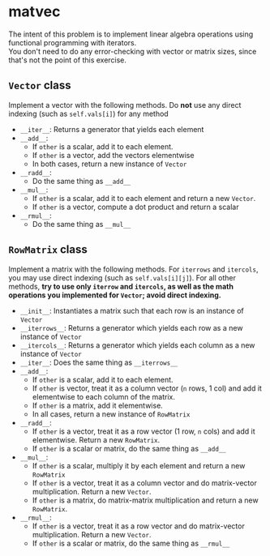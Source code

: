 matvec
======

The intent of this problem is to implement linear algebra operations using functional programming with iterators.  
You don't need to do any error-checking with vector or matrix sizes, since that's not the point of this exercise.  


`Vector` class
--------------

Implement a vector with the following methods.  Do **not** use any direct indexing (such as `self.vals[i]`) for any 
method

* `__iter__`: Returns a generator that yields each element
* `__add__`: 
  * If `other` is a scalar, add it to each element.  
  * If `other` is a vector, add the vectors elementwise
  * In both cases, return a new instance of `Vector`
* `__radd__`: 
  * Do the same thing as `__add__`
* `__mul__`: 
  * If `other` is a scalar, add it to each element and return a new `Vector`.  
  * If `other` is a vector, compute a dot product and return a scalar
* `__rmul__`: 
  * Do the same thing as `__mul__`
  
  
`RowMatrix` class
-----------------

Implement a matrix with the following methods.  For `iterrows` and `itercols`,  you may use direct indexing 
(such as `self.vals[i][j]`).  For all other methods, **try to use only `iterrow` and `itercols`, as well as the math 
operations you implemented for `Vector`; avoid direct indexing.**

* `__init__`:  Instantiates a matrix such that each row is an instance of `Vector`
* `__iterrows__`: Returns a generator which yields each row as a new instance of `Vector`
* `__itercols__`: Returns a generator which yields each column as a new instance of `Vector`
* `__iter__`: Does the same thing as `__iterrows__`
* `__add__`: 
  * If `other` is a scalar, add it to each element.  
  * If `other` is vector, treat it as a column vector (`n` rows, 1 col) and add it elementwise to each column of the matrix.
  * If `other` is a matrix, add it elementwise.  
  * In all cases, return a new instance of `RowMatrix`
* `__radd__`:
  * If `other` is a vector, treat it as a row vector (1 row, `n` cols) and add it elementwise.  Return a new `RowMatrix`.
  * If `other` is a scalar or matrix, do the same thing as `__add__`
* `__mul__`:
  * If `other` is a scalar, multiply it by each element and return a new `RowMatrix`
  * If `other` is a vector, treat it as a column vector and do matrix-vector multiplication.  Return a new `Vector`.  
  * If `other` is a matrix, do matrix-matrix multiplication and return a new `RowMatrix`.
* `__rmul__`:
  * If `other` is a vector, treat it as a row vector and do matrix-vector multiplication.  Return a new `Vector`.  
  * If `other` is a scalar or matrix, do the same thing as `__rmul__`
